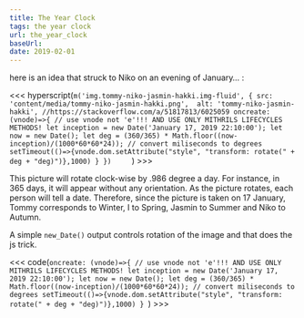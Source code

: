 ```yaml
---
title: The Year Clock
tags: the year clock
url: the_year_clock
baseUrl: 
date: 2019-02-01
---
```

here is an idea that struck to Niko on an evening of January… :

<<< hyperscript(`m('img.tommy-niko-jasmin-hakki.img-fluid', {
                      src: 'content/media/tommy-niko-jasmin-hakki.png', 
                      alt: 'tommy-niko-jasmin-hakki',
                      //https://stackoverflow.com/a/51817813/6025059
                      oncreate: (vnode)=>{ // use vnode not 'e'!!! AND USE ONLY MITHRILS LIFECYCLES METHODS!
                        let inception = new Date('January 17, 2019 22:10:00');
                        let now = new Date();
                        let deg = (360/365) * Math.floor((now-inception)/(1000*60*60*24)); // convert miliseconds to degrees
                        setTimeout(()=>{vnode.dom.setAttribute("style", "transform: rotate(" + deg + "deg)")},1000)
                      }
                    })    
`) >>>


This picture will rotate clock-wise by .986 degree a day. For instance, in 365 days, it will appear without any orientation. As the picture rotates, each person will tell a date. Therefore, since the picture is taken on 17 January, Tommy corresponds to Winter, I to Spring, Jasmin to Summer and Niko to Autumn.

A simple `new_Date()` output controls rotation of the image and that does the js trick.

<<< code(`oncreate: (vnode)=>{ // use vnode not 'e'!!! AND USE ONLY MITHRILS LIFECYCLES METHODS!
  let inception = new Date('January 17, 2019 22:10:00');
  let now = new Date();
  let deg = (360/365) * Math.floor((now-inception)/(1000*60*60*24)); // convert miliseconds to degrees
  setTimeout(()=>{vnode.dom.setAttribute("style", "transform: rotate(" + deg + "deg)")},1000)
}
`) >>>